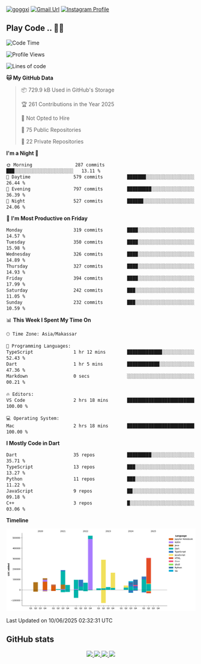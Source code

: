 [![goggxi](https://img.shields.io/badge/Portofolio-Goggxi-orange)](https://goggxi.github.io)
[![Gmail Url](https://img.shields.io/twitter/url?label=Goggxi@gmail.com&logo=gmail&style=social&url=http%3A%2F%2Fmailto%3Acontact.Goggxi@gmail.com)](mailto:Goggxi@gmail.com) [![Instagram Profile](https://img.shields.io/twitter/url?label=moh_rifkan&logo=instagram&style=social&url=https://www.instagram.com/moh_rifkan/)](https://www.instagram.com/moh_rifkan/)

## Play Code .. 💬🚀

<!-- [![Moh Rifkan GitHub stats](https://github-readme-stats.vercel.app/api?username=goggxi&count_private=true&show_icons=true&theme=dracula&custom_title=Goggxi%20Statistic%20🚀)](https://github.com/goggxi/goggxi)

[![Top Langs](https://github-readme-stats.vercel.app/api/top-langs/?username=goggxi&langs_count=8&layout=compact&show_icons=true&theme=dracula)](https://github.com/goggxi/goggxi) -->

<!--START_SECTION:waka-->
![Code Time](http://img.shields.io/badge/Code%20Time-4%2C367%20hrs%208%20mins-blue)

![Profile Views](http://img.shields.io/badge/Profile%20Views-1-blue)

![Lines of code](https://img.shields.io/badge/From%20Hello%20World%20I%27ve%20Written-2.4%20million%20lines%20of%20code-blue)

**🐱 My GitHub Data** 

> 📦 729.9 kB Used in GitHub's Storage 
 > 
> 🏆 261 Contributions in the Year 2025
 > 
> 🚫 Not Opted to Hire
 > 
> 📜 75 Public Repositories 
 > 
> 🔑 22 Private Repositories 
 > 
**I'm a Night 🦉** 

```text
🌞 Morning                287 commits         ███░░░░░░░░░░░░░░░░░░░░░░   13.11 % 
🌆 Daytime                579 commits         ███████░░░░░░░░░░░░░░░░░░   26.44 % 
🌃 Evening                797 commits         █████████░░░░░░░░░░░░░░░░   36.39 % 
🌙 Night                  527 commits         ██████░░░░░░░░░░░░░░░░░░░   24.06 % 
```
📅 **I'm Most Productive on Friday** 

```text
Monday                   319 commits         ████░░░░░░░░░░░░░░░░░░░░░   14.57 % 
Tuesday                  350 commits         ████░░░░░░░░░░░░░░░░░░░░░   15.98 % 
Wednesday                326 commits         ████░░░░░░░░░░░░░░░░░░░░░   14.89 % 
Thursday                 327 commits         ████░░░░░░░░░░░░░░░░░░░░░   14.93 % 
Friday                   394 commits         ████░░░░░░░░░░░░░░░░░░░░░   17.99 % 
Saturday                 242 commits         ███░░░░░░░░░░░░░░░░░░░░░░   11.05 % 
Sunday                   232 commits         ███░░░░░░░░░░░░░░░░░░░░░░   10.59 % 
```


📊 **This Week I Spent My Time On** 

```text
🕑︎ Time Zone: Asia/Makassar

💬 Programming Languages: 
TypeScript               1 hr 12 mins        █████████████░░░░░░░░░░░░   52.43 % 
Dart                     1 hr 5 mins         ████████████░░░░░░░░░░░░░   47.36 % 
Markdown                 0 secs              ░░░░░░░░░░░░░░░░░░░░░░░░░   00.21 % 

🔥 Editors: 
VS Code                  2 hrs 18 mins       █████████████████████████   100.00 % 

💻 Operating System: 
Mac                      2 hrs 18 mins       █████████████████████████   100.00 % 
```

**I Mostly Code in Dart** 

```text
Dart                     35 repos            █████████░░░░░░░░░░░░░░░░   35.71 % 
TypeScript               13 repos            ███░░░░░░░░░░░░░░░░░░░░░░   13.27 % 
Python                   11 repos            ███░░░░░░░░░░░░░░░░░░░░░░   11.22 % 
JavaScript               9 repos             ██░░░░░░░░░░░░░░░░░░░░░░░   09.18 % 
C++                      3 repos             █░░░░░░░░░░░░░░░░░░░░░░░░   03.06 % 
```



**Timeline**

![Lines of Code chart](https://raw.githubusercontent.com/Goggxi/Goggxi/main/assets/bar_graph.png)


 Last Updated on 10/06/2025 02:32:31 UTC
<!--END_SECTION:waka-->

## GitHub stats

<p align="center">
  <a href="https://github.com/goggxi">
    <img src="http://github-profile-summary-cards.vercel.app/api/cards/profile-details?username=goggxi&theme=transparent" />
  </a>
  <a href="https://github.com/goggxi">
    <img src="https://github-readme-streak-stats.herokuapp.com/?user=goggxi&hide_border=true&card_width=338&theme=transparent" />
  </a>
  <a href="https://github.com/goggxi">
    <img src="http://github-profile-summary-cards.vercel.app/api/cards/stats?username=goggxi&theme=transparent" />
  </a>
  <a href="https://github.com/goggxi">
    <img src="https://github-readme-stats.vercel.app/api/top-langs/?username=goggxi&langs_count=10&exclude_repo=&hide=c,makefile,html,css,sass,nix,nunjucks,tsql,dockerfile,shell&card_width=699&hide_border=true&theme=transparent" />
  </a>
  <!-- <br/>
  <a href="https://github.com/goggxi">
    <img src="https://komarev.com/ghpvc/?username=goggxi&color=blue&style=flat" />
  </a> -->
</p>
